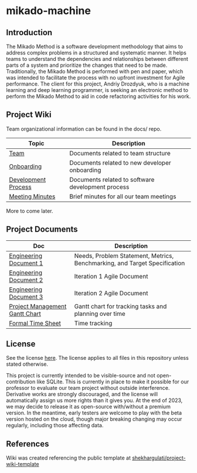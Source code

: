 # mikado-machine

## Introduction

The Mikado Method is a software development methodology that aims to address complex problems in a structured and systematic manner. It helps teams to understand the dependencies and relationships between different parts of a system and prioritize the changes that need to be made. Traditionally, the Mikado Method is performed with pen and paper, which was intended to facilitate the process with no upfront investment for Agile performance. The client for this project, Andriy Drozdyuk, who is a machine learning and deep learning programmer, is seeking an electronic method to perform the Mikado Method to aid in code refactoring activities for his work.

## Project Wiki

Team organizational information can be found in the docs/ repo.

| Topic                                                 | Description                                                  |
| ----------------------------------------------------- | ------------------------------------------------------------ |
| [Team](docs/01-team)                                  | Documents related to team structure                          |
| [Onboarding](docs/02-onboarding)                      | Documents related to new developer onboarding                |
| [Development Process](docs/03-development-process)    | Documents related to software development process            |
| [Meeting Minutes](docs/09-meeting-minutes)            | Brief minutes for all our team meetings                      |

More to come later.

## Project Documents

| Doc                                                   | Description                                                  |
| ----------------------------------------------------- | ------------------------------------------------------------ |
| [Engineering Document 1](https://uottawa-my.sharepoint.com/personal/dqiao100_uottawa_ca/_layouts/15/guestaccess.aspx?docid=02d1d9669c36749e783362a134334325d&authkey=Af_v09HoxvDNxJ5kmvOKvak&e=uNOmGr) | Needs, Problem Statement, Metrics, Benchmarking, and Target Specification |
| [Engineering Document 2](https://uottawa-my.sharepoint.com/personal/dqiao100_uottawa_ca/_layouts/15/guestaccess.aspx?docid=0e5a2ba4875f54907aa22e91c38a8f54b&authkey=AVMKptfKF6eivHzPvJc9Hf4&e=ehJRaB) | Iteration 1 Agile Document |
| [Engineering Document 3](https://uottawa-my.sharepoint.com/personal/dqiao100_uottawa_ca/_layouts/15/guestaccess.aspx?share=EfUU4Y7E_ylOrKw0atwOUcYBhRlV_WsZJmfpThZ6BbYo3w) | Iteration 2 Agile Document |
| [Project Management Gantt Chart](https://uottawa-my.sharepoint.com/personal/dqiao100_uottawa_ca/_layouts/15/guestaccess.aspx?docid=07b4afb81ea1b485dbaec7906683c5016&authkey=AVBAN_1w6hmBHhqfMNYwbdc&e=glD2qx) | Gantt chart for tracking tasks and planning over time |
| [Formal Time Sheet](https://uottawa-my.sharepoint.com/personal/dqiao100_uottawa_ca/_layouts/15/guestaccess.aspx?docid=0290cd280943547d2b1fbee27c9330d13&authkey=AUHJjRQIY8Rv-EkD2LFu7u4&e=mEpMRc) | Time tracking |

## License

See the license [here](mikado-app/public/LICENSE.txt). The license applies to all files in this repository unless stated otherwise.

This project is currently intended to be visible-source and not open-contribution like SQLite. This is currently in place to make it possible for our professor to evaluate our team project without outside interference. Derivative works are strongly discouraged, and the license will automatically assign us more rights than it gives you. At the end of 2023, we may decide to release it as open-source with/without a premium version. In the meantime, early testers are welcome to play with the beta version hosted on the cloud, though major breaking changing may occur regularly, including those affecting data.

## References

Wiki was created referencing the public template at [shekhargulati/project-wiki-template](https://github.com/shekhargulati/project-wiki-template)
